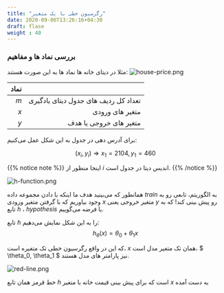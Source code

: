```yaml
---
title: "رگرسیون خطی با یک متغیر"
date: 2020-09-06T13:26:16+04:30
draft: flase
weight : 40
---
```


### بررسی نماد ها و مفاهیم
مثلا در دیتای خانه ها نماد ها به این صورت هستند:
![house-price.png](../images/house-price.png?width=25pc)


| نماد |  |
| ------:| -----------:|
| $m$   | تعداد کل ردیف های جدول دیتای یادگیری |
| $x$ | متغیر های ورودی|
| $y$    |متغیر های خروجی یا هدف |

برای آدرس دهی در جدول به این شکل عمل می‌کنیم:

$$(x_i, y_i) \Rightarrow x_1= 2104, y_1 = 460$$


{{% notice note %}}
اینجا منظور از $i$  اندیس دیتا در جدول است.
{{% /notice %}}

![h-function.png](../images/h-function.png?width=17pc)

همانطور که می‌بینید هدف ما اینکه با دادن مجموعه داده
$train$ به الگوریتم، تابعی رو به وجود بیاوریم که با گرفتن
 متغیر ورودی $x$ متغیر خروجی یعنی $y$ رو پیش بینی کند!
که به تابع $h$ ، $hypothesis$ یا فرضه می‌گوییم.

تابع $h$ را به این شکل نمایش می‌‌دهیم:
$$ h_\theta(x) = \theta_0 + \theta_1x $$

که این در واقع رگرسیون خطی تک متغیره است،
$x$ همان تک متغیر مدل است،
$ \theta_0, \theta_1 $ نیز پارامتر های مدل هستند.

![red-line.png](../images/red-line.png?width=17pc)

خط قرمز همان تابع $h$ است
که برای پیش بینی قیمت 
خانه با متغیر $x$ به دست آمده

